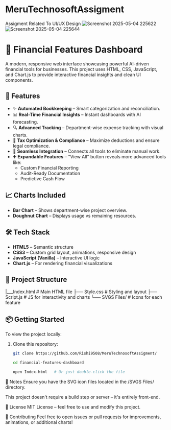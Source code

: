 # MeruTechnosoftAssigment
Assigment Related To UI/UX Design
![Screenshot 2025-05-04 225622](https://github.com/user-attachments/assets/eb9b326a-be09-4c8a-b673-94ef757c4d7e)
![Screenshot 2025-05-04 225644](https://github.com/user-attachments/assets/87df36b6-e5c1-40f2-8783-6829198b066d)

# 💼 Financial Features Dashboard

A modern, responsive web interface showcasing powerful AI-driven financial tools for businesses. This project uses HTML, CSS, JavaScript, and Chart.js to provide interactive financial insights and clean UI components.

## 🚀 Features

- ✨ **Automated Bookkeeping** – Smart categorization and reconciliation.
- 📊 **Real-Time Financial Insights** – Instant dashboards with AI forecasting.
- 🔍 **Advanced Tracking** – Department-wise expense tracking with visual charts.
- 🧾 **Tax Optimization & Compliance** – Maximize deductions and ensure legal compliance.
- 🔗 **Seamless Integration** – Connects all tools to eliminate manual work.
- ➕ **Expandable Features** – "View All" button reveals more advanced tools like:
  - Custom Financial Reporting
  - Audit-Ready Documentation
  - Predictive Cash Flow

## 📈 Charts Included
- **Bar Chart** – Shows department-wise project overview.
- **Doughnut Chart** – Displays usage vs remaining resources.

## 🛠️ Tech Stack

- **HTML5** – Semantic structure
- **CSS3** – Custom grid layout, animations, responsive design
- **JavaScript (Vanilla)** – Interactive UI logic
- **Chart.js** – For rendering financial visualizations

## 📂 Project Structure

|___Index.html # Main HTML file
├── Style.css # Styling and layout
├── Script.js # JS for interactivity and charts
└── SVGS Files/ # Icons for each feature


## 📦 Getting Started

To view the project locally:

1. Clone this repository:
   ```bash
   git clone https://github.com/Rishi9508/MeruTechnosoftAssigment/

   cd financial-features-dashboard

   open Index.html   # Or just double-click the file

📌 Notes
Ensure you have the SVG icon files located in the /SVGS Files/ directory.

This project doesn't require a build step or server – it's entirely front-end.

📃 License
MIT License – feel free to use and modify this project.

🙌 Contributing
Feel free to open issues or pull requests for improvements, animations, or additional charts!





